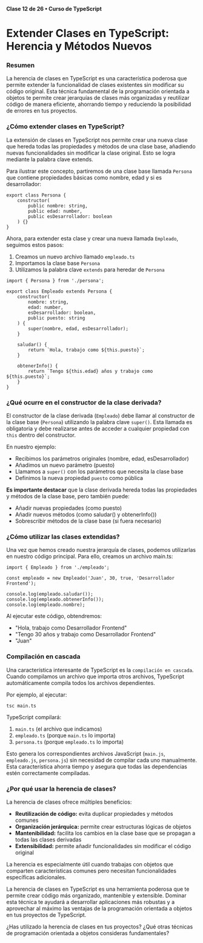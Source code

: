 **Clase 12 de 26 • Curso de TypeScript**
# Extender Clases en TypeScript: Herencia y Métodos Nuevos

### Resumen

La herencia de clases en TypeScript es una característica poderosa que permite extender la funcionalidad de clases existentes sin modificar su código original. Esta técnica fundamental de la programación orientada a objetos te permite crear jerarquías de clases más organizadas y reutilizar código de manera eficiente, ahorrando tiempo y reduciendo la posibilidad de errores en tus proyectos.

### ¿Cómo extender clases en TypeScript?
La extensión de clases en TypeScript nos permite crear una nueva clase que hereda todas las propiedades y métodos de una clase base, añadiendo nuevas funcionalidades sin modificar la clase original. Esto se logra mediante la palabra clave extends.

Para ilustrar este concepto, partiremos de una clase base llamada `Persona` que contiene propiedades básicas como nombre, edad y si es desarrollador:
```
export class Persona {
    constructor(
        public nombre: string,
        public edad: number,
        public esDesarrollador: boolean
    ) {}
}
```
Ahora, para extender esta clase y crear una nueva llamada `Empleado`, seguimos estos pasos:

1. Creamos un nuevo archivo llamado `empleado.ts`
2. Importamos la clase base `Persona`
3. Utilizamos la palabra clave `extends` para heredar de `Persona`

```
import { Persona } from './persona';

export class Empleado extends Persona {
    constructor(
        nombre: string,
        edad: number,
        esDesarrollador: boolean,
        public puesto: string
    ) {
        super(nombre, edad, esDesarrollador);
    }
    
    saludar() {
        return `Hola, trabajo como ${this.puesto}`;
    }
    
    obtenerInfo() {
        return `Tengo ${this.edad} años y trabajo como ${this.puesto}`;
    }
}
```
### ¿Qué ocurre en el constructor de la clase derivada?
El constructor de la clase derivada (`Empleado`) debe llamar al constructor de la clase base (`Persona`) utilizando la palabra clave `super()`. Esta llamada es obligatoria y debe realizarse antes de acceder a cualquier propiedad con `this` dentro del constructor.

En nuestro ejemplo:

* Recibimos los parámetros originales (nombre, edad, esDesarrollador)
* Añadimos un nuevo parámetro (puesto)
* Llamamos a `super()` con los parámetros que necesita la clase base
* Definimos la nueva propiedad `puesto` como pública

**Es importante destacar** que la clase derivada hereda todas las propiedades y métodos de la clase base, pero también puede:

* Añadir nuevas propiedades (como puesto)
* Añadir nuevos métodos (como saludar() y obtenerInfo())
* Sobrescribir métodos de la clase base (si fuera necesario)

### ¿Cómo utilizar las clases extendidas?
Una vez que hemos creado nuestra jerarquía de clases, podemos utilizarlas en nuestro código principal. Para ello, creamos un archivo main.ts:
```
import { Empleado } from './empleado';

const empleado = new Empleado('Juan', 30, true, 'Desarrollador Frontend');

console.log(empleado.saludar());
console.log(empleado.obtenerInfo());
console.log(empleado.nombre);
```
Al ejecutar este código, obtendremos:

* "Hola, trabajo como Desarrollador Frontend"
* "Tengo 30 años y trabajo como Desarrollador Frontend"
* "Juan"

### Compilación en cascada
Una característica interesante de TypeScript es la `compilación en cascada`. Cuando compilamos un archivo que importa otros archivos, TypeScript automáticamente compila todos los archivos dependientes.

Por ejemplo, al ejecutar:
```
tsc main.ts
```
TypeScript compilará:

1. `main.ts` (el archivo que indicamos)
2. `empleado.ts` (porque `main.ts` lo importa)
3. `persona.ts` (porque `empleado.ts` lo importa)

Esto genera los correspondientes archivos JavaScript (`main.js`, `empleado.js`, `persona.js`) sin necesidad de compilar cada uno manualmente. Esta característica ahorra tiempo y asegura que todas las dependencias estén correctamente compiladas.

### ¿Por qué usar la herencia de clases?
La herencia de clases ofrece múltiples beneficios:

* __Reutilización de código:__ evita duplicar propiedades y métodos comunes
* __Organización jerárquica:__ permite crear estructuras lógicas de objetos
* __Mantenibilidad:__ facilita los cambios en la clase base que se propagan a todas las clases derivadas
* __Extensibilidad:__ permite añadir funcionalidades sin modificar el código original

La herencia es especialmente útil cuando trabajas con objetos que comparten características comunes pero necesitan funcionalidades específicas adicionales.

La herencia de clases en TypeScript es una herramienta poderosa que te permite crear código más organizado, mantenible y extensible. Dominar esta técnica te ayudará a desarrollar aplicaciones más robustas y a aprovechar al máximo las ventajas de la programación orientada a objetos en tus proyectos de TypeScript.

¿Has utilizado la herencia de clases en tus proyectos? ¿Qué otras técnicas de programación orientada a objetos consideras fundamentales?